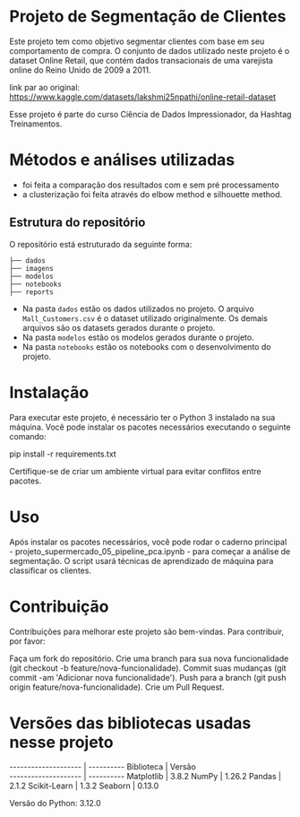 # Projeto de Segmentação de Clientes
Este projeto tem como objetivo segmentar clientes com base em seu comportamento de compra. O conjunto de dados utilizado neste projeto é o dataset Online Retail, que contém dados transacionais de uma varejista online do Reino Unido de 2009 a 2011.

link par ao original: https://www.kaggle.com/datasets/lakshmi25npathi/online-retail-dataset

Esse projeto é parte do curso Ciência de Dados Impressionador, da Hashtag Treinamentos.

# Métodos e análises utilizadas
- foi feita a comparação dos resultados com e sem pré processamento
- a clusterização foi feita através do elbow method e silhouette method.

## Estrutura do repositório

O repositório está estruturado da seguinte forma:

```
├── dados
├── imagens
├── modelos
├── notebooks
├── reports
```

- Na pasta `dados` estão os dados utilizados no projeto. O arquivo `Mall_Customers.csv` é o dataset utilizado originalmente. Os demais arquivos são os datasets gerados durante o projeto.
- Na pasta `modelos` estão os modelos gerados durante o projeto. 
- Na pasta `notebooks` estão os notebooks com o desenvolvimento do projeto.

# Instalação
Para executar este projeto, é necessário ter o Python 3 instalado na sua máquina. Você pode instalar os pacotes necessários executando o seguinte comando:

pip install -r requirements.txt

Certifique-se de criar um ambiente virtual para evitar conflitos entre pacotes.

# Uso
Após instalar os pacotes necessários, você pode rodar o caderno principal - projeto_supermercado_05_pipeline_pca.ipynb - para começar a análise de segmentação. O script usará técnicas de aprendizado de máquina para classificar os clientes.

# Contribuição
Contribuições para melhorar este projeto são bem-vindas. Para contribuir, por favor:

Faça um fork do repositório.
Crie uma branch para sua nova funcionalidade (git checkout -b feature/nova-funcionalidade).
Commit suas mudanças (git commit -am 'Adicionar nova funcionalidade').
Push para a branch (git push origin feature/nova-funcionalidade).
Crie um Pull Request.

# Versões das bibliotecas usadas nesse projeto
-------------------- | ----------
     Biblioteca      |   Versão  
-------------------- | ----------
Matplotlib           |      3.8.2
NumPy                |     1.26.2
Pandas               |      2.1.2
Scikit-Learn         |      1.3.2
Seaborn              |     0.13.0

Versão do Python: 3.12.0